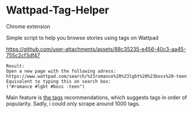 # Wattpad-Tag-Helper
Chrome extension

Simple script to help you browse stories using tags on Wattpad

https://github.com/user-attachments/assets/88c35235-e456-40c3-aa45-755c2cf3df47
```
Result: 
Open a new page with the following adress:
https://www.wattpad.com/search/%23romance%20%23lgbt%20%23boss%20-teen
Equivalent to typing this on search box:
("#romance #lgbt #boss -teen")
```
Main feature is [the tags](tag_counts.json) recommendations, which suggests tags in order of popularity. Sadly, i could only scrape around 1000 tags.

